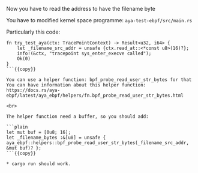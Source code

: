 Now you have to read the address to have the filename byte

You have to modified kernel space programme: `aya-test-ebpf/src/main.rs`

Particularly this code:
```plain
fn try_test_aya(ctx: TracePointContext) -> Result<u32, i64> {
    let _filename_src_addr = unsafe {ctx.read_at::<*const u8>(16)?};
    info!(&ctx, "tracepoint sys_enter_execve called");
    Ok(0)
}
```{{copy}}

You can use a helper function: bpf_probe_read_user_str_bytes for that
You can have information about this helper function: https://docs.rs/aya-ebpf/latest/aya_ebpf/helpers/fn.bpf_probe_read_user_str_bytes.html

<br>

The helper function need a buffer, so you should add:

```plain
let mut buf = [0u8; 16];
let _filename_bytes :&[u8] = unsafe { aya_ebpf::helpers::bpf_probe_read_user_str_bytes(_filename_src_addr, &mut buf)? };
```{{copy}}

* cargo run should work.

